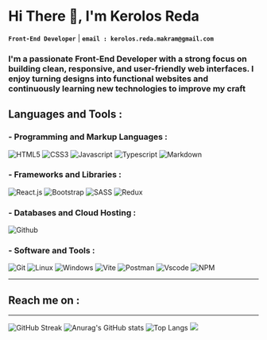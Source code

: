 <h1 align="left">Hi There 👋, I'm Kerolos Reda</h1>

**`Front-End Developer`** | **`email : kerolos.reda.makram@gmail.com`**<br/>
<h3 align="left">I'm a passionate Front-End Developer with a strong focus on building clean, responsive, and user-friendly web interfaces. I enjoy turning designs into functional websites and continuously learning new technologies to improve my craft</h3>

## Languages and Tools :
### - Programming and Markup Languages :
![HTML5](https://api.iconify.design/skill-icons:html.svg?width=55)
![CSS3](https://api.iconify.design/skill-icons:css.svg?width=55)
![Javascript](https://api.iconify.design/skill-icons:javascript.svg?width=55)
![Typescript](https://api.iconify.design/skill-icons:typescript.svg?width=55)
![Markdown](https://api.iconify.design/skill-icons:markdown-dark.svg?width=55)
### - Frameworks and Libraries :
![React.js](https://api.iconify.design/skill-icons:react-dark.svg?width=55)
![Bootstrap](https://api.iconify.design/skill-icons:bootstrap.svg?width=55)
![SASS](https://api.iconify.design/skill-icons:sass.svg?width=55)
![Redux](https://api.iconify.design/skill-icons:redux.svg?width=55)
### - Databases and Cloud Hosting :
![Github](https://api.iconify.design/skill-icons:github-dark.svg?width=55)
### - Software and Tools :
![Git](https://api.iconify.design/skill-icons:git.svg?width=55)
![Linux](https://api.iconify.design/skill-icons:linux-light.svg?width=55)
![Windows](https://api.iconify.design/skill-icons:windows-dark.svg?width=55)
![Vite](https://api.iconify.design/skill-icons:vite-dark.svg?width=55)
![Postman](https://api.iconify.design/skill-icons:postman.svg?width=55)
![Vscode](https://api.iconify.design/skill-icons:vscode-dark.svg?width=55)
![NPM](https://api.iconify.design/skill-icons:npm-dark.svg?width=55)

---
## Reach me on :
---
![GitHub Streak](https://streak-stats.demolab.com?user=kerolos-reda&hide_border=true&card_width=1000&theme=dark)
![Anurag's GitHub stats](https://github-readme-stats.vercel.app/api?username=kerolos-reda&hide=contribs,prs&card_width=1000&hide_border=true&theme=dark)
![Top Langs](https://github-readme-stats.vercel.app/api/top-langs/?username=kerolos-reda&layout=compact&card_width=1000&hide_border=true&theme=dark)
[![](https://visitcount.itsvg.in/api?id=kerolos-reda&icon=2&color=0)](https://visitcount.itsvg.in)


<!-- Proudly created with GPRM ( https://gprm.itsvg.in ) -->
